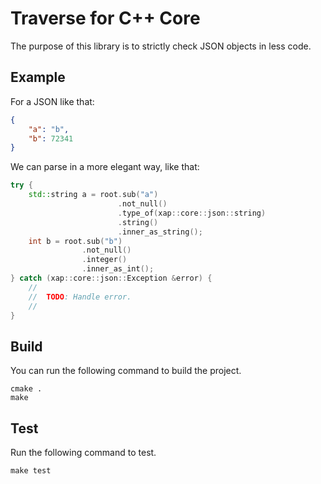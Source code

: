 # Traverse for C++ Core

The purpose of this library is to strictly check JSON objects in less code.

## Example

For a JSON like that:

``` json
{
    "a": "b",
    "b": 72341
}
```

We can parse in a more elegant way, like that:

``` C++
try {
    std::string a = root.sub("a")
                        .not_null()
                        .type_of(xap::core::json::string)
                        .string()
                        .inner_as_string();
    int b = root.sub("b")
                .not_null()
                .integer()
                .inner_as_int();
} catch (xap::core::json::Exception &error) {
    //
    //  TODO: Handle error.
    //
}
```

## Build

You can run the following command to build the project.

```
cmake .
make
```

## Test

Run the following command to test.

```
make test
```
